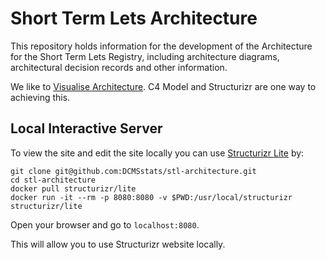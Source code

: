 # Short Term Lets Architecture

This repository holds information for the development of the Architecture for the Short Term Lets Registry, including architecture diagrams, architectural decision records and other information.

We like to [Visualise Architecture](https://github.com/madetech/architecture-handbook/blob/main/learning_paths/visualising_architecture.md). C4 Model and Structurizr are one way to achieving this.

## Local Interactive Server

To view the site and edit the site locally you can use [Structurizr Lite](https://structurizr.com/share/76352/documentation) by:

```
git clone git@github.com:DCMSstats/stl-architecture.git
cd stl-architecture
docker pull structurizr/lite
docker run -it --rm -p 8080:8080 -v $PWD:/usr/local/structurizr structurizr/lite
```

Open your browser and go to `localhost:8080`.

This will allow you to use Structurizr website locally.

